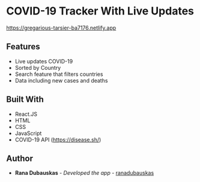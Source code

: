 # COVID-19 Tracker With Live Updates

https://gregarious-tarsier-ba7176.netlify.app


## Features
- Live updates COVID-19
- Sorted by Country
- Search feature that filters countries
- Data including new cases and deaths

## Built With

- React.JS
- HTML
- CSS
- JavaScript
- COVID-19 API (https://disease.sh/)

## Author

  - **Rana Dubauskas** - *Developed the app* -
    [ranadubauskas](https://github.com/ranadubauskas)

